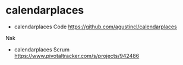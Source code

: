calendarplaces
==============

- calendarplaces Code https://github.com/agustincl/calendarplaces

Nak

- calendarplaces Scrum https://www.pivotaltracker.com/s/projects/942486
